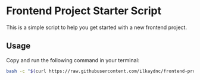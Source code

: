 # Frontend Project Starter Script

This is a simple script to help you get started with a new frontend project.

## Usage
Copy and run the following command in your terminal:

```bash
bash -c "$(curl https://raw.githubusercontent.com/ilkaydnc/frontend-project-starter/main/run.sh )" -s <project-name> <project-directory>
```